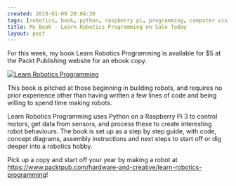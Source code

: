 ```yaml
---
created: 2019-01-09 20:04:30
tags: [robotics, book, python, raspberry pi, programming, computer vision, mycroft]
title: My Book - Learn Robotics Programming on Sale Today
layout: post
---
```

For this week, my book Learn Robotics Programming is available for $5 at the Packt Publishing website for an ebook copy.

[![Learn Robotics Programming](https://static.packt-cdn.com/products/9781789340747/cover/smaller)](https://www.packtpub.com/hardware-and-creative/learn-robotics-programming)

This book is pitched at those beginning in building robots, and requires no prior experience other than having written a few lines of code and being willing to spend time making robots.

Learn Robotics Programming uses Python on a Raspberry Pi 3 to control motors, get data from sensors, and process these to create interesting robot behaviours. The book is set up as a step by step guide, with code, concept diagrams, assembly instructions and next steps to start off or dig deeper into a robotics hobby. 

Pick up a copy and start off your year by making a robot at https://www.packtpub.com/hardware-and-creative/learn-robotics-programming!
